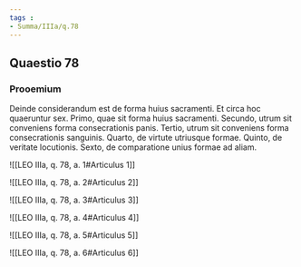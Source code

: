 ```yaml
---
tags : 
- Summa/IIIa/q.78
---
```


## Quaestio 78

### Prooemium

Deinde considerandum est de forma huius sacramenti. Et circa hoc quaeruntur sex. Primo, quae sit forma huius sacramenti. Secundo, utrum sit conveniens forma consecrationis panis. Tertio, utrum sit conveniens forma consecrationis sanguinis. Quarto, de virtute utriusque formae. Quinto, de veritate locutionis. Sexto, de comparatione unius formae ad aliam.

![[LEO IIIa, q. 78, a. 1#Articulus 1]]

![[LEO IIIa, q. 78, a. 2#Articulus 2]]

![[LEO IIIa, q. 78, a. 3#Articulus 3]]

![[LEO IIIa, q. 78, a. 4#Articulus 4]]

![[LEO IIIa, q. 78, a. 5#Articulus 5]]

![[LEO IIIa, q. 78, a. 6#Articulus 6]]

